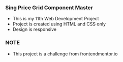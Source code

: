 ### Sing Price Grid Component Master
- This is my 11th Web Development Project
- Project is created using HTML and CSS only
- Design is responsive

### NOTE
- This project is a challenge from frontendmentor.io
